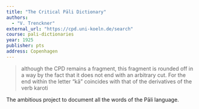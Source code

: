```yaml
---
title: "The Critical Pāli Dictionary"
authors:
  - "V. Trenckner"
external_url: "https://cpd.uni-koeln.de/search"
course: pali-dictionaries
year: 1925
publisher: pts
address: Copenhagen
---
```


> although the CPD remains a fragment, this fragment is rounded off in a way by the fact that it does not end with an arbitrary cut. For the end within the letter “kā” coincides with that of the derivatives of the verb karoti

The ambitious project to document all the words of the Pāli language.
